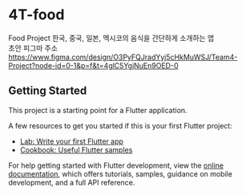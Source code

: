 # 4T-food
Food Project
한국, 중국, 일본, 멕시코의 음식을 간단하게 소개하는 앱   
초안 피그마 주소   
https://www.figma.com/design/O3PyFQJradYyj5cHkMuWSJ/Team4-Project?node-id=0-1&p=f&t=4glC5YgjNuEn9OED-0


## Getting Started

This project is a starting point for a Flutter application.

A few resources to get you started if this is your first Flutter project:

- [Lab: Write your first Flutter app](https://docs.flutter.dev/get-started/codelab)
- [Cookbook: Useful Flutter samples](https://docs.flutter.dev/cookbook)

For help getting started with Flutter development, view the
[online documentation](https://docs.flutter.dev/), which offers tutorials,
samples, guidance on mobile development, and a full API reference.
